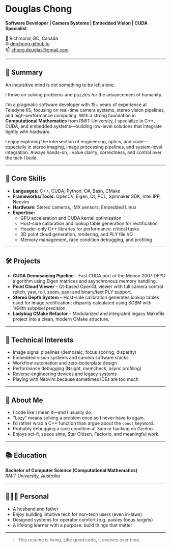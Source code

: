 # Douglas Chong

**Software Developer | Camera Systems | Embedded Vision | CUDA Specialist**

📍 Richmond, BC, Canada  
🌐 [dmchong.github.io](https://dmchong.github.io)  
📫 chong.douglas@gmail.com

---

## 💼 Summary

An inquisitive mind is not something to be left alone.

I thrive on solving problems and puzzles for the advancement of humanity.

I'm a pragmatic software developer with 15+ years of experience at Teledyne IIS, focusing on real-time camera systems, stereo vision pipelines, and high-performance computing. With a strong foundation in **Computational Mathematics** from RMIT University, I specialize in C++, CUDA, and embedded systems—building low-level solutions that integrate tightly with hardware.

I enjoy exploring the intersection of engineering, optics, and code—especially in stereo imaging, image processing pipelines, and system-level integration. Always hands-on, I value clarity, correctness, and control over the tech I build.

---

## 🧠 Core Skills

- **Languages:** C++, CUDA, Python, C#, Bash, CMake  
- **Frameworks/Tools:** OpenCV, Eigen, Qt, PCL, Spinnaker SDK, Intel IPP, Neovim  
- **Hardware:** Stereo cameras, IMX sensors, Embedded Linux  
- **Expertise:**  
  - GPU acceleration and CUDA kernel optimization  
  - Host-side calibration and lookup table generation for rectification  
  - Header-only C++ libraries for performance-critical tasks  
  - 3D point cloud generation, rendering, and PLY file I/O  
  - Memory management, race condition debugging, and profiling

---

## 🛠️ Projects

- **CUDA Demosaicing Pipeline** – Fast CUDA port of the Menon 2007 DFPD algorithm using Eigen matrices and asynchronous memory handling.  
- **Point Cloud Viewer** – Qt-based OpenGL viewer with full camera control (pitch, yaw, roll, zoom, pan) and binary/text PLY support.  
- **Stereo Depth System** – Host-side calibration generates lookup tables used for image rectification; disparity calculated using SGBM with 1/64th subpixel precision.  
- **Ladybug CMake Refactor** – Modularized and integrated legacy Makefile project into a clean, modern CMake structure.

---

## 🧪 Technical Interests

- Image signal pipelines (demosaic, focus scoring, disparity)  
- Embedded vision systems and camera software stacks  
- Workflow automation and zero-boilerplate design  
- Performance debugging (Nsight, memcheck, async profiling)  
- Reverse engineering devices and legacy systems  
- Playing with Neovim because sometimes IDEs are too much

---

## 🧍 About Me

- I code like I mean it—and I usually do.  
- “Lazy” means solving a problem once so I never have to again.  
- I’d rather wrap a C++ function than argue about the `const` keyword.  
- Probably debugging a race condition at 3am or hacking on Gentoo.  
- Enjoys sci-fi, space sims, Star Citizen, Factorio, and meaningful work.

---

## 📚 Education

**Bachelor of Computer Science (Computational Mathematics)**  
_RMIT University, Australia_

---

## 👨‍👩‍👦 Personal

- A husband and father
- Enjoy building intuitive tech for non-tech users (even in-laws)  
- Designed systems for operator comfort (e.g. paisley focus targets)  
- A lifelong learner with a purpose: build things that matter

---

> This resume is living. Like good code, it evolves over time.

